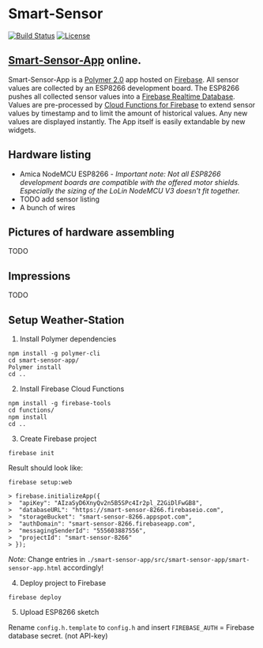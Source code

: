 # Smart-Sensor

[![Build Status](https://travis-ci.org/hunsalz/smart-sensor.svg?branch=master)](https://travis-ci.org/hunsalz/smart-sensor)
[![License](https://img.shields.io/badge/license-MIT%20License-blue.svg)](http://doge.mit-license.org)

## [Smart-Sensor-App](https://smart-sensor-8266.firebaseapp.com/) online.

Smart-Sensor-App is a [Polymer 2.0](https://www.polymer-project.org/2.0/) app hosted on [Firebase](https://firebase.google.com). All sensor values are collected by an ESP8266 development board. The ESP8266 pushes all collected sensor values into a [Firebase Realtime Database](https://firebase.google.com/docs/database/). Values are pre-processed by [Cloud Functions for Firebase](https://firebase.google.com/docs/functions/) to extend sensor values by timestamp and to limit the amount of historical values. Any new values are displayed instantly. The App itself is easily extandable by new widgets.

## Hardware listing

* Amica NodeMCU ESP8266 - *Important note: Not all ESP8266 development boards are compatible with the offered motor shields. Especially the sizing of the LoLin NodeMCU V3 doesn't fit together.*
* TODO add sensor listing
* A bunch of wires

## Pictures of hardware assembling

TODO

## Impressions

TODO 

## Setup Weather-Station

1. Install Polymer dependencies
```
npm install -g polymer-cli
cd smart-sensor-app/
Polymer install
cd ..
```

2. Install Firebase Cloud Functions
```
npm install -g firebase-tools
cd functions/
npm install
cd ..
```

3. Create Firebase project

```
firebase init
```

Result should look like:
```
firebase setup:web

> firebase.initializeApp({
>  "apiKey": "AIzaSyD6XnyQv2n5B5SPc4Ir2pl_Z2GiDlFwGB8",
>  "databaseURL": "https://smart-sensor-8266.firebaseio.com",
>  "storageBucket": "smart-sensor-8266.appspot.com",
>  "authDomain": "smart-sensor-8266.firebaseapp.com",
>  "messagingSenderId": "555603887556",
>  "projectId": "smart-sensor-8266"
> });
```

*Note:* Change entries in `./smart-sensor-app/src/smart-sensor-app/smart-sensor-app.html` accordingly!

4. Deploy project to Firebase 

```
firebase deploy
```

5. Upload ESP8266 sketch

Rename `config.h.template` to `config.h` and insert `FIREBASE_AUTH` = Firebase database secret. (not API-key)